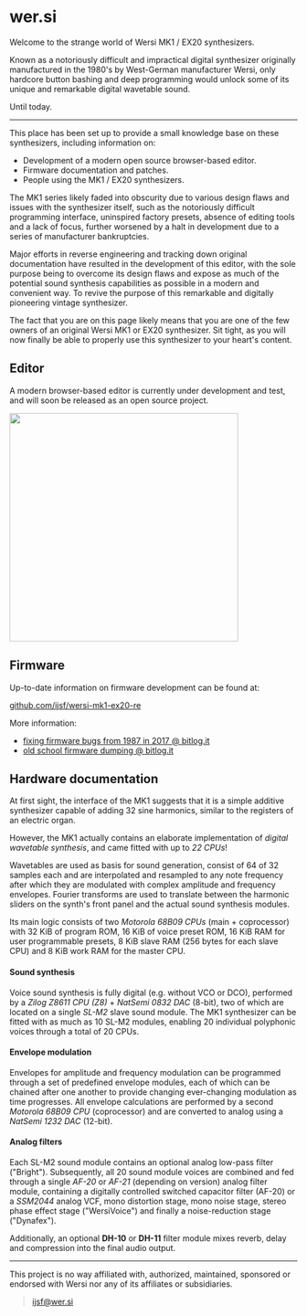 # wer.si

Welcome to the strange world of Wersi MK1 / EX20 synthesizers.

Known as a notoriously difficult and impractical digital synthesizer originally manufactured in the 1980's by West-German manufacturer Wersi, only hardcore button bashing and deep programming would unlock some of its unique and remarkable digital wavetable sound.

Until today.

___

This place has been set up to provide a small knowledge base on these synthesizers, including information on:

* Development of a modern open source browser-based editor.
* Firmware documentation and patches.
* People using the MK1 / EX20 synthesizers.

The MK1 series likely faded into obscurity due to various design flaws and issues with the synthesizer itself, such as the notoriously difficult programming interface, uninspired factory presets, absence of editing tools and a lack of focus, further worsened by a halt in development due to a series of manufacturer bankruptcies.

Major efforts in reverse engineering and tracking down original documentation have resulted in the development of this editor, with the sole purpose being to overcome its design flaws and expose as much of the potential sound synthesis capabilities as possible in a modern and convenient way. To revive the purpose of this remarkable and digitally pioneering vintage synthesizer.

The fact that you are on this page likely means that you are one of the few owners of an original Wersi MK1 or EX20 synthesizer. Sit tight, as you will now finally be able to properly use this synthesizer to your heart's content.

## Editor

A modern browser-based editor is currently under development and test, and will soon be released as an open source project.

<img src="https://pbs.twimg.com/media/CvZI_mvWEAAGYRq.jpg:large" height="400px">

## Firmware

Up-to-date information on firmware development can be found at:

[github.com/ijsf/wersi-mk1-ex20-re](https://github.com/ijsf/wersi-mk1-ex20-re)

More information:

* [fixing firmware bugs from 1987 in 2017 @ bitlog.it](http://bitlog.it/re/fixing-firmware-bugs-from-1987-in-2017/)
* [old school firmware dumping @ bitlog.it](http://bitlog.it/re/old-school-eprom-firmware-dumping/)

## Hardware documentation

At first sight, the interface of the MK1 suggests that it is a simple additive synthesizer capable of adding 32 sine harmonics, similar to the registers of an electric organ.

However, the MK1 actually contains an elaborate implementation of *digital wavetable synthesis*, and came fitted with up to *22 CPUs*!

Wavetables are used as basis for sound generation, consist of 64 of 32 samples each and are interpolated and resampled to any note frequency after which they are modulated with complex amplitude and frequency envelopes. Fourier transforms are used to translate between the harmonic sliders on the synth's front panel and the actual sound synthesis modules.

Its main logic consists of two *Motorola 68B09 CPUs* (main + coprocessor) with 32 KiB of program ROM, 16 KiB of voice preset ROM, 16 KiB RAM for user programmable presets, 8 KiB slave RAM (256 bytes for each slave CPU) and 8 KiB work RAM for the master CPU.

#### Sound synthesis

Voice sound synthesis is fully digital (e.g. without VCO or DCO), performed by a *Zilog Z8611 CPU (Z8)* + *NatSemi 0832 DAC* (8-bit), two of which are located on a single *SL-M2* slave sound module. The MK1 synthesizer can be fitted with as much as 10 SL-M2 modules, enabling 20 individual polyphonic voices through a total of 20 CPUs.

#### Envelope modulation

Envelopes for amplitude and frequency modulation can be programmed through a set of predefined envelope modules, each of which can be chained after one another to provide changing ever-changing modulation as time progresses. All envelope calculations are performed by a second *Motorola 68B09 CPU* (coprocessor) and are converted to analog using a *NatSemi 1232 DAC* (12-bit).

#### Analog filters

Each SL-M2 sound module contains an optional analog low-pass filter ("Bright"). Subsequently, all 20 sound module voices are combined and fed through a single *AF-20* or *AF-21* (depending on version) analog filter module, containing a digitally controlled switched capacitor filter (AF-20) or a *SSM2044* analog VCF, mono distortion stage, mono noise stage, stereo phase effect stage ("WersiVoice") and finally a noise-reduction stage ("Dynafex").

Additionally, an optional <strong>DH-10</strong> or <strong>DH-11</strong> filter module mixes reverb, delay and compression into the final audio output.

___

This project is no way affiliated with, authorized, maintained, sponsored or endorsed with Wersi nor any of its affiliates or subsidiaries.

> ijsf@wer.si
